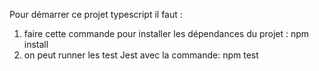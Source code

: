 Pour démarrer ce projet typescript il faut :
1. faire cette commande pour installer les dépendances du projet : npm install
2. on peut runner les test Jest avec la commande: npm test
